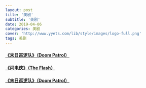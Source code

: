 ```yaml
---
layout: post
title: '美剧'
subtitle: '美剧'
date: 2019-04-06
categories: 美剧
cover: 'http://www.yyets.com/lib/style/images/logo-full.png'
tags: 美剧
---
```


#### [《末日巡逻队》（Doom Patrol）](https://share.weiyun.com/5E3YVzN)
#### [《闪电侠》（The Flash）](https://share.weiyun.com/5B2UbTn)
#### <font color="red">[《末日巡逻队》（Doom Patrol）](https://share.weiyun.com/5E3YVzN)</font>
